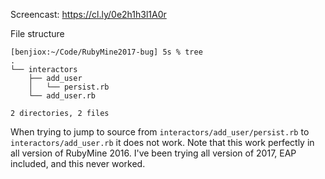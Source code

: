 Screencast: https://cl.ly/0e2h1h3l1A0r

File structure

```
[benjiox:~/Code/RubyMine2017-bug] 5s % tree
.
└── interactors
    ├── add_user
    │   └── persist.rb
    └── add_user.rb

2 directories, 2 files
```

When trying to jump to source from `interactors/add_user/persist.rb` to `interactors/add_user.rb` it does not work.
Note that this work perfectly in all version of RubyMine 2016.
I've been trying all version of 2017, EAP included, and this never worked.
